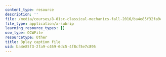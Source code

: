 ```yaml
---
content_type: resource
description: ''
file: /media/courses/8-01sc-classical-mechanics-fall-2016/ba4e85f32fa9c4696dc54f8cf5e7c896_rd9d0WBFzt8.srt
file_type: application/x-subrip
learning_resource_types: []
ocw_type: OCWFile
resourcetype: Other
title: 3play caption file
uid: ba4e85f3-2fa9-c469-6dc5-4f8cf5e7c896
---
```

